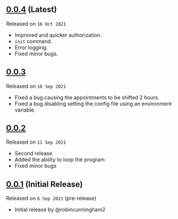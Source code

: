 ## [0.0.4](https://github.com/robincunningham2/MagisterCalendar/releases/tag/0.0.4) (Latest)
Released on `16 Oct 2021`

- Improved and quicker authorization.
- `init` command.
- Error logging.
- Fixed minor bugs.

## [0.0.3](https://github.com/robincunningham2/MagisterCalendar/releases/tag/0.0.3)
Released on `16 Sep 2021`

- Fixed a bug causing the appointments to be shifted 2 hours.
- Fixed a bug disabling setting the config file using an environment variable.

## [0.0.2](https://github.com/robincunningham2/MagisterCalendar/releases/tag/0.0.2)
Released on `11 Sep 2021`

- Second release
- Added the ability to loop the program
- Fixed minor bugs

## [0.0.1](https://github.com/robincunningham2/MagisterCalendar/releases/tag/0.0.1) (Initial Release)
Released on `6 Sep 2021` (pre-release)

- Initial release by @robincunningham2
